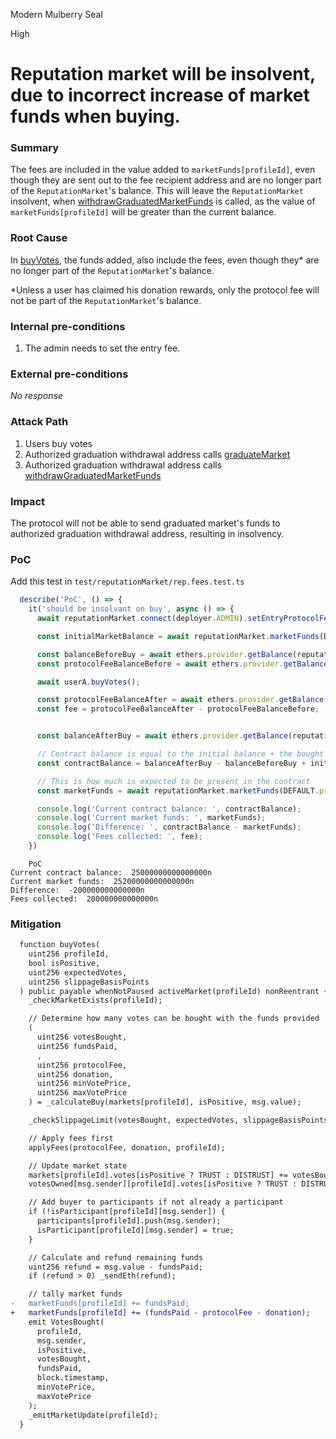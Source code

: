 Modern Mulberry Seal

High

# Reputation market will be insolvent, due to incorrect increase of market funds when buying.

### Summary

The fees are included in the value added to `marketFunds[profileId]`, even though they are sent out to the fee recipient address and are no longer part of the `ReputationMarket`'s balance. This will leave the `ReputationMarket` insolvent, when [withdrawGraduatedMarketFunds](https://github.com/sherlock-audit/2024-11-ethos-network-ii/blob/main/ethos/packages/contracts/contracts/ReputationMarket.sol#L660) is called, as the value of  `marketFunds[profileId]` will be greater than the current balance.

### Root Cause

In [buyVotes](https://github.com/sherlock-audit/2024-11-ethos-network-ii/blob/main/ethos/packages/contracts/contracts/ReputationMarket.sol#L481), the funds added, also include the fees, even though they* are no longer part of the `ReputationMarket`'s balance. 

*Unless a user has claimed his donation rewards, only the protocol fee will not be part of the `ReputationMarket`'s balance. 
### Internal pre-conditions

1. The admin needs to set the entry fee.

### External pre-conditions

_No response_

### Attack Path

1. Users buy votes
2. Authorized graduation withdrawal address calls [graduateMarket](https://github.com/sherlock-audit/2024-11-ethos-network-ii/blob/main/ethos/packages/contracts/contracts/ReputationMarket.sol#L643)
3. Authorized graduation withdrawal address calls [withdrawGraduatedMarketFunds](https://github.com/sherlock-audit/2024-11-ethos-network-ii/blob/main/ethos/packages/contracts/contracts/ReputationMarket.sol#L660)

### Impact

The protocol will not be able to send graduated market's funds to authorized graduation withdrawal address, resulting in insolvency.

### PoC

Add this test in `test/reputationMarket/rep.fees.test.ts`

```javascript
  describe('PoC', () => {
    it('should be insolvant on buy', async () => {
      await reputationMarket.connect(deployer.ADMIN).setEntryProtocolFeeBasisPoints(entryFee);

      const initialMarketBalance = await reputationMarket.marketFunds(DEFAULT.profileId);

      const balanceBeforeBuy = await ethers.provider.getBalance(reputationMarket.target);
      const protocolFeeBalanceBefore = await ethers.provider.getBalance(protocolFeeAddress);

      await userA.buyVotes();

      const protocolFeeBalanceAfter = await ethers.provider.getBalance(protocolFeeAddress);
      const fee = protocolFeeBalanceAfter - protocolFeeBalanceBefore;


      const balanceAfterBuy = await ethers.provider.getBalance(reputationMarket.target);

      // Contract balance is equal to the initial balance + the bought votes withouth the fees.
      const contractBalance = balanceAfterBuy - balanceBeforeBuy + initialMarketBalance;

      // This is how much is expected to be present in the contract
      const marketFunds = await reputationMarket.marketFunds(DEFAULT.profileId);

      console.log('Current contract balance: ', contractBalance);
      console.log('Current market funds: ', marketFunds);
      console.log('Difference: ', contractBalance - marketFunds);
      console.log('Fees collected: ', fee);
    })
```
```logs
    PoC
Current contract balance:  25000000000000000n
Current market funds:  25200000000000000n
Difference:  -200000000000000n
Fees collected:  200000000000000n
```

### Mitigation

```diff
  function buyVotes(
    uint256 profileId,
    bool isPositive,
    uint256 expectedVotes,
    uint256 slippageBasisPoints
  ) public payable whenNotPaused activeMarket(profileId) nonReentrant {
    _checkMarketExists(profileId);

    // Determine how many votes can be bought with the funds provided
    (
      uint256 votesBought,
      uint256 fundsPaid,
      ,
      uint256 protocolFee,
      uint256 donation,
      uint256 minVotePrice,
      uint256 maxVotePrice
    ) = _calculateBuy(markets[profileId], isPositive, msg.value); 

    _checkSlippageLimit(votesBought, expectedVotes, slippageBasisPoints);

    // Apply fees first
    applyFees(protocolFee, donation, profileId);

    // Update market state
    markets[profileId].votes[isPositive ? TRUST : DISTRUST] += votesBought;
    votesOwned[msg.sender][profileId].votes[isPositive ? TRUST : DISTRUST] += votesBought;

    // Add buyer to participants if not already a participant
    if (!isParticipant[profileId][msg.sender]) {
      participants[profileId].push(msg.sender);
      isParticipant[profileId][msg.sender] = true;
    }

    // Calculate and refund remaining funds
    uint256 refund = msg.value - fundsPaid;
    if (refund > 0) _sendEth(refund);

    // tally market funds
-   marketFunds[profileId] += fundsPaid;
+   marketFunds[profileId] += (fundsPaid - protocolFee - donation);
    emit VotesBought(
      profileId,
      msg.sender,
      isPositive,
      votesBought,
      fundsPaid,
      block.timestamp,
      minVotePrice,
      maxVotePrice
    );
    _emitMarketUpdate(profileId);
  }
```